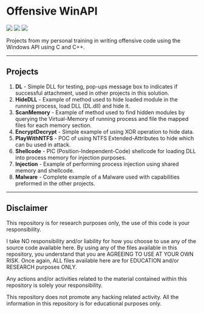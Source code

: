 # Offensive WinAPI

<p align="left">
<img src="https://img.shields.io/badge/language-C-yellow.svg">
<img src="https://img.shields.io/badge/language-C++-yellow.svg">
<img src="https://img.shields.io/badge/license-MIT-blue.svg">
   
</p>

Projects from my personal training in writing offensive code using the Windows API using C and C++.

---

Projects
-
1. **DL** - Simple DLL for testing, pop-ups message box to indicates if successful attachment, used in other projects in this solution.
2. **HideDLL** - Example of method used to hide loaded module in the running process, load DLL (DL.dll) and hide it.
2. **ScanMemory** - Example of method used to find hidden modules by querying the Virtual-Memory of running process and file the mapped files for each memory section.
4. **EncryptDecrypt** - Simple example of using XOR operation to hide data.
4. **PlayWithNTFS** - POC of using NTFS Extended-Attributes to hide which can bu used in attack.
5. **Shellcode** - PIC (Position-Independent-Code) shellcode for loading DLL into process memory for injection purposes.
6. **Injection** - Example of performing process injection using shared memory and shellcode.
7. **Malware** - Complete example of a Malware used with capabilities preformed in the other projects.
---

Disclaimer
-
This repository is for research purposes only, the use of this code is your responsibility.

I take NO responsibility and/or liability for how you choose to use any of the source code available here. By using any of the files available in this repository, you understand that you are AGREEING TO USE AT YOUR OWN RISK. Once again, ALL files available here are for EDUCATION and/or RESEARCH purposes ONLY.

Any actions and/or activities related to the material contained within this repository is solely your responsibility.

This repository does not promote any hacking related activity. All the information in this repository is for educational purposes only.

